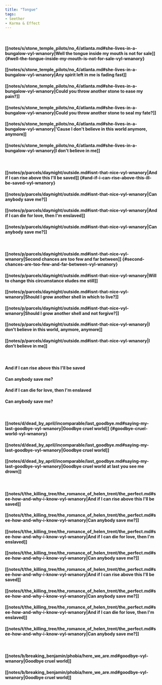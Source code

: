 ```yaml
---
title: "Tongue"
tags:
- Seether
- Karma & Effect
---
```

&nbsp;
#### [[notes/s/stone_temple_pilots/no_4/atlanta.md#she-lives-in-a-bungalow-vyl-wnanory|Well the tongue inside my mouth is not for sale]] {#well-the-tongue-inside-my-mouth-is-not-for-sale-vyl-wnanory}
#### [[notes/s/stone_temple_pilots/no_4/atlanta.md#she-lives-in-a-bungalow-vyl-wnanory|Any spirit left in me is fading fast]]
#### [[notes/s/stone_temple_pilots/no_4/atlanta.md#she-lives-in-a-bungalow-vyl-wnanory|Could you throw another stone to ease my pain?]]
#### [[notes/s/stone_temple_pilots/no_4/atlanta.md#she-lives-in-a-bungalow-vyl-wnanory|Could you throw another stone to seal my fate?]]
#### [[notes/s/stone_temple_pilots/no_4/atlanta.md#she-lives-in-a-bungalow-vyl-wnanory|'Cause I don't believe in this world anymore, anymore]]
#### [[notes/s/stone_temple_pilots/no_4/atlanta.md#she-lives-in-a-bungalow-vyl-wnanory|I don't believe in me]]
&nbsp;
#### [[notes/p/parcels/day∕night/outside.md#isnt-that-nice-vyl-wnanory|And if I can rise above this I'll be saved]] {#and-if-i-can-rise-above-this-ill-be-saved-vyl-wnanory}
#### [[notes/p/parcels/day∕night/outside.md#isnt-that-nice-vyl-wnanory|Can anybody save me?]]
#### [[notes/p/parcels/day∕night/outside.md#isnt-that-nice-vyl-wnanory|And if I can die for love, then I'm enslaved]]
#### [[notes/p/parcels/day∕night/outside.md#isnt-that-nice-vyl-wnanory|Can anybody save me?]]
&nbsp;
#### [[notes/p/parcels/day∕night/outside.md#isnt-that-nice-vyl-wnanory|Second chances are too few and far between]] {#second-chances-are-too-few-and-far-between-vyl-wnanory}
#### [[notes/p/parcels/day∕night/outside.md#isnt-that-nice-vyl-wnanory|Will to change this circumstance eludes me still]]
#### [[notes/p/parcels/day∕night/outside.md#isnt-that-nice-vyl-wnanory|Should I grow another shell in which to live?]]
#### [[notes/p/parcels/day∕night/outside.md#isnt-that-nice-vyl-wnanory|Should I grow another shell and not forgive?]]
#### [[notes/p/parcels/day∕night/outside.md#isnt-that-nice-vyl-wnanory|I don't believe in this world, anymore, anymore]]
#### [[notes/p/parcels/day∕night/outside.md#isnt-that-nice-vyl-wnanory|I don't believe in me]]
&nbsp;
#### And if I can rise above this I'll be saved
#### Can anybody save me?
#### And if I can die for love, then I'm enslaved
#### Can anybody save me?
&nbsp;
#### [[notes/d/dead_by_april/incomparable/last_goodbye.md#saying-my-last-goodbye-vyl-wnanory|Goodbye cruel world]] {#goodbye-cruel-world-vyl-wnanory}
#### [[notes/d/dead_by_april/incomparable/last_goodbye.md#saying-my-last-goodbye-vyl-wnanory|Goodbye cruel world]]
#### [[notes/d/dead_by_april/incomparable/last_goodbye.md#saying-my-last-goodbye-vyl-wnanory|Goodbye cruel world at last you see me drown]]
&nbsp;
#### [[notes/t/the_killing_tree/the_romance_of_helen_trent/the_perfect.md#see-how-and-why-i-know-vyl-wnanory|And if I can rise above this I'll be saved]]
#### [[notes/t/the_killing_tree/the_romance_of_helen_trent/the_perfect.md#see-how-and-why-i-know-vyl-wnanory|Can anybody save me?]]
#### [[notes/t/the_killing_tree/the_romance_of_helen_trent/the_perfect.md#see-how-and-why-i-know-vyl-wnanory|And if I can die for love, then I'm enslaved]]
#### [[notes/t/the_killing_tree/the_romance_of_helen_trent/the_perfect.md#see-how-and-why-i-know-vyl-wnanory|Can anybody save me?]]
#### [[notes/t/the_killing_tree/the_romance_of_helen_trent/the_perfect.md#see-how-and-why-i-know-vyl-wnanory|And if I can rise above this I'll be saved]]
#### [[notes/t/the_killing_tree/the_romance_of_helen_trent/the_perfect.md#see-how-and-why-i-know-vyl-wnanory|Can anybody save me?]]
#### [[notes/t/the_killing_tree/the_romance_of_helen_trent/the_perfect.md#see-how-and-why-i-know-vyl-wnanory|And if I can die for love, then I'm enslaved]]
#### [[notes/t/the_killing_tree/the_romance_of_helen_trent/the_perfect.md#see-how-and-why-i-know-vyl-wnanory|Can anybody save me?]]
&nbsp;
#### [[notes/b/breaking_benjamin/phobia/here_we_are.md#goodbye-vyl-wnanory|Goodbye cruel world]]
#### [[notes/b/breaking_benjamin/phobia/here_we_are.md#goodbye-vyl-wnanory|Goodbye cruel world]]
